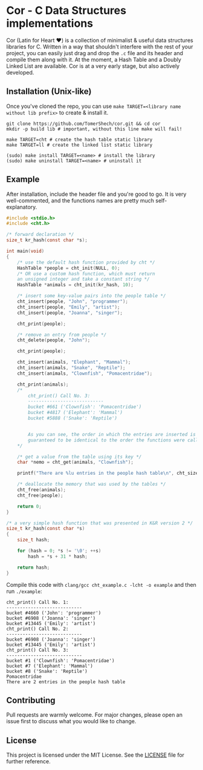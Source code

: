 # Cor - C Data Structures implementations

Cor (Latin for Heart ❤️) is a collection of minimalist & useful data structures libraries for C.
Written in a way that shouldn't interfere with the rest of your project, you can easily just drag and drop the `.c` file and its header and compile them along with it.
At the moment, a Hash Table and a Doubly Linked List are available. Cor is at a very early stage, but also actively developed.

## Installation (Unix-like)
Once you've cloned the repo, you can use `make TARGET=<library name without lib prefix>` to create & install it.
```
git clone https://github.com/TomerShech/cor.git && cd cor
mkdir -p build lib # important, without this line make will fail!

make TARGET=cht # create the hash table static library
make TARGET=ll # create the linked list static library

(sudo) make install TARGET=<name> # install the library
(sudo) make uninstall TARGET=<name> # uninstall it
```

## Example
After installation, include the header file and you're good to go. It is very well-commented, and the functions names are pretty much self-explanatory.
```c
#include <stdio.h>
#include <cht.h>

/* forward declaration */
size_t kr_hash(const char *s);

int main(void)
{
	/* use the default hash function provided by cht */
	HashTable *people = cht_init(NULL, 0);
	/* OR use a custom hash function, which must return
	an unsigned integer and take a constant string */
	HashTable *animals = cht_init(kr_hash, 10);

	/* insert some key-value pairs into the people table */
	cht_insert(people, "John", "programmer");
	cht_insert(people, "Emily", "artist");
	cht_insert(people, "Joanna", "singer");

	cht_print(people);

	/* remove an entry from people */
	cht_delete(people, "John");

	cht_print(people);

	cht_insert(animals, "Elephant", "Mammal");
	cht_insert(animals, "Snake", "Reptile");
	cht_insert(animals, "Clownfish", "Pomacentridae");

	cht_print(animals);
	/*
		cht_print() Call No. 3:
		----------------------------
		bucket #661 ('Clownfish': 'Pomacentridae')
		bucket #4817 ('Elephant': 'Mammal')
		bucket #5888 ('Snake': 'Reptile')


		As you can see, the order in which the entries are inserted is not
		guaranteed to be identical to the order the functions were called.
	*/

	/* get a value from the table using its key */
	char *nemo = cht_get(animals, "Clownfish");

	printf("There are %lu entries in the people hash table\n", cht_size(people));

	/* deallocate the memory that was used by the tables */
	cht_free(animals);
	cht_free(people);

	return 0;
}

/* a very simple hash function that was presented in K&R version 2 */
size_t kr_hash(const char *s)
{
	size_t hash;

	for (hash = 0; *s != '\0'; ++s)
		hash = *s + 31 * hash;

	return hash;
}
```

Compile this code with `clang/gcc cht_example.c -lcht -o example` and then run `./example`:

```
cht_print() Call No. 1:
----------------------------
bucket #4660 ('John': 'programmer') 
bucket #6908 ('Joanna': 'singer') 
bucket #13445 ('Emily': 'artist') 
cht_print() Call No. 2:
----------------------------
bucket #6908 ('Joanna': 'singer') 
bucket #13445 ('Emily': 'artist') 
cht_print() Call No. 3:
----------------------------
bucket #1 ('Clownfish': 'Pomacentridae') 
bucket #7 ('Elephant': 'Mammal') 
bucket #8 ('Snake': 'Reptile') 
Pomacentridae
There are 2 entries in the people hash table
```

## Contributing
Pull requests are warmly welcome. For major changes, please open an issue first to discuss what you would like to change.

## License
This project is licensed under the MIT License. See the [LICENSE](https://github.com/TomerShech/cor/blob/master/LICENSE) file for further reference.
